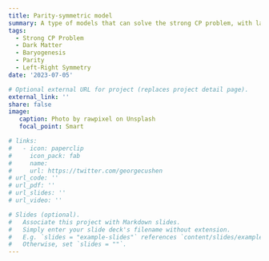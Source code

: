 ```yaml
---
title: Parity-symmetric model
summary: A type of models that can solve the strong CP problem, with large potential to explain the origin of matter-antimatter asymmetry and provide dark matter candidate.
tags:
  - Strong CP Problem
  - Dark Matter
  - Baryogenesis
  - Parity
  - Left-Right Symmetry
date: '2023-07-05'

# Optional external URL for project (replaces project detail page).
external_link: ''
share: false
image:
   caption: Photo by rawpixel on Unsplash
   focal_point: Smart

# links:
#   - icon: paperclip
#     icon_pack: fab
#     name: 
#     url: https://twitter.com/georgecushen
# url_code: ''
# url_pdf: ''
# url_slides: ''
# url_video: ''

# Slides (optional).
#   Associate this project with Markdown slides.
#   Simply enter your slide deck's filename without extension.
#   E.g. `slides = "example-slides"` references `content/slides/example-slides.md`.
#   Otherwise, set `slides = ""`.
---
```



